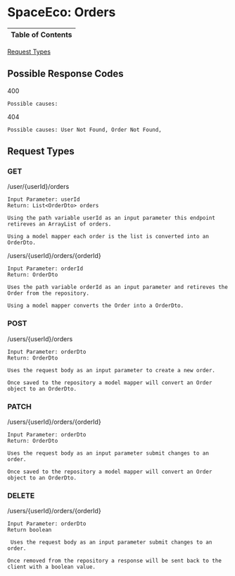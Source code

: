 # SpaceEco: Orders 


Table of Contents |
------------------|
[Request Types](#Request-Types)
 
## Possible Response Codes
400
    
    Possible causes: 

404
    
    Possible causes: User Not Found, Order Not Found,  

## Request Types

### GET
/user/{userId}/orders

    Input Parameter: userId
    Return: List<OrderDto> orders

    Using the path variable userId as an input parameter this endpoint retireves an ArrayList of orders.

    Using a model mapper each order is the list is converted into an OrderDto.


/users/{userId}/orders/{orderId}

    Input Parameter: orderId
    Return: OrderDto

    Uses the path variable orderId as an input parameter and retireves the Order from the repository.  

    Using a model mapper converts the Order into a OrderDto. 

### POST
/users/{userId}/orders

    Input Parameter: orderDto
    Return: OrderDto

    Uses the request body as an input parameter to create a new order.

    Once saved to the repository a model mapper will convert an Order object to an OrderDto.


### PATCH
/users/{userId}/orders/{orderId}

    Input Parameter: orderDto
    Return: OrderDto

    Uses the request body as an input parameter submit changes to an order.

    Once saved to the repository a model mapper will convert an Order object to an OrderDto.

### DELETE
/users/{userId}/orders/{orderId}

    Input Parameter: orderDto
    Return boolean

     Uses the request body as an input parameter submit changes to an order.

    Once removed from the repository a response will be sent back to the client with a boolean value.